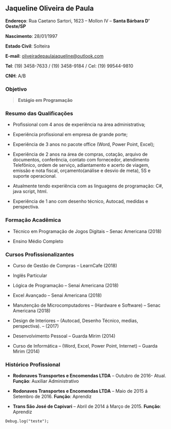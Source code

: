 ## Jaqueline Oliveira de Paula

**Endereço**: Rua Caetano Sartori, 1623 – Mollon IV – **Santa Bárbara D’ Oeste/SP** 

**Nascimento**: 28/01/1997 

**Estado Civil**: Solteira 

**E-mail**: oliveiradepaulajaqueline@outlook.com

**Tel**: (19) 3458-7633 / (19) 3458-9184  / Cel: (19) 99544-9810 

**CNH**: A/B 



### Objetivo
 
> **Estágio em Programação**

### Resumo das Qualificações

- Profissional com 4 anos de experiência na área administrativa;

- Experiência profissional em empresa de grande porte; 

- Experiência de 3 anos no pacote office (Word, Power Point, Excel);

- Experiência de 2 anos na área de compras, cotação, arquivo de documentos, conferência, contato com fornecedor, atendimento Telefônico, ordem de serviço, adiantamento e acerto de viagem, emissão e nota fiscal, orçamento(análise e desvio de meta), 5S e suporte operacional.

- Atualmente tendo experiência com as linguagens de programação: C#, java script, html.

- Experiência de 1 ano com desenho técnico, Autocad, medidas e perspectiva. 

### Formação Acadêmica

- Técnico em Programação de Jogos Digitais – Senac Americana (2018) 

- Ensino Médio Completo 

### Cursos Profissionalizantes

- Curso de Gestão de Compras – LearnCafe (2018) 

- Inglês Particular 

- Lógica de Programação – Senai Americana (2018) 

- Excel Avançado – Senai Americana (2018) 

- Manutenção de Microcomputadores – (Hardware e Software) – Senac Americana (2018) 

- Design de Interiores – (Autocad, Desenho Técnico, medias, perspectiva). – (2017) 

- Desenvolvimento Pessoal – Guarda Mirim (2014) 

- Curso de Informática – (Word, Excel, Power Point, Internet) – Guarda Mirim (2014) 

### Histórico Profissional

- **Rodonaves Transportes e Encomendas LTDA** – Outubro de 2016- Atual. 
**Função**: Auxiliar Administrativo 
 
- **Rodonaves Transportes e Encomendas LTDA** – Maio de 2015 á Setembro de 2016. 
**Função**: Aprendiz 
 
- **Trans São José de Capivari** – Abril de 2014 á Março de 2015. 
**Função**: Aprendiz 


```
Debug.log("teste");
```
